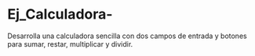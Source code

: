# Ej_Calculadora-
Desarrolla una calculadora sencilla con dos campos de entrada y botones para sumar, restar, multiplicar y dividir.
